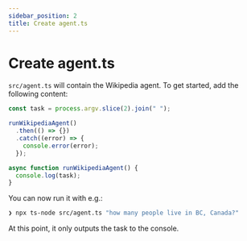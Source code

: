 ```yaml
---
sidebar_position: 2
title: Create agent.ts
---
```


# Create agent.ts

`src/agent.ts` will contain the Wikipedia agent. To get started, add the following content:

```typescript
const task = process.argv.slice(2).join(" ");

runWikipediaAgent()
  .then(() => {})
  .catch((error) => {
    console.error(error);
  });

async function runWikipediaAgent() {
  console.log(task);
}
```

You can now run it with e.g.:

```bash
❯ npx ts-node src/agent.ts "how many people live in BC, Canada?"
```

At this point, it only outputs the task to the console.
